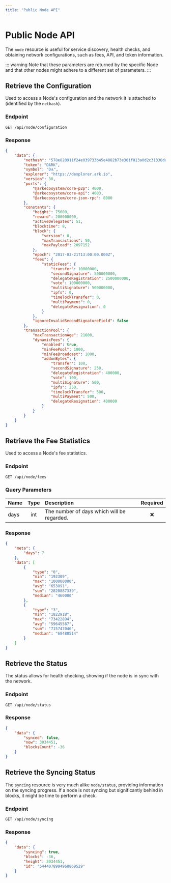```yaml
---
title: "Public Node API"
---
```


# Public Node API

The `node` resource is useful for service discovery, health checks, and obtaining network configurations, such as fees, API, and token information.

::: warning
Note that these parameters are returned by the specific Node and that other nodes might adhere to a different set of parameters.
:::

## Retrieve the Configuration

Used to access a Node's configuration and the network it is attached to (identified by the `nethash`).

### Endpoint

```
GET /api/node/configuration
```

### Response

```json
{
    "data": {
        "nethash": "578e820911f24e039733b45e4882b73e301f813a0d2c31330dafda84534ffa23",
        "token": "DARK",
        "symbol": "DѦ",
        "explorer": "https://dexplorer.ark.io",
        "version": 30,
        "ports": {
            "@arkecosystem/core-p2p": 4000,
            "@arkecosystem/core-api": 4003,
            "@arkecosystem/core-json-rpc": 8080
        },
        "constants": {
            "height": 75600,
            "reward": 200000000,
            "activeDelegates": 51,
            "blocktime": 8,
            "block": {
                "version": 0,
                "maxTransactions": 50,
                "maxPayload": 2097152
            },
            "epoch": "2017-03-21T13:00:00.000Z",
            "fees": {
                "staticFees": {
                    "transfer": 10000000,
                    "secondSignature": 500000000,
                    "delegateRegistration": 2500000000,
                    "vote": 100000000,
                    "multiSignature": 500000000,
                    "ipfs": 0,
                    "timelockTransfer": 0,
                    "multiPayment": 0,
                    "delegateResignation": 0
                }
            },
            "ignoreInvalidSecondSignatureField": false
        },
        "transactionPool": {
            "maxTransactionAge": 21600,
            "dynamicFees": {
                "enabled": true,
                "minFeePool": 1000,
                "minFeeBroadcast": 1000,
                "addonBytes": {
                    "transfer": 100,
                    "secondSignature": 250,
                    "delegateRegistration": 400000,
                    "vote": 100,
                    "multiSignature": 500,
                    "ipfs": 250,
                    "timelockTransfer": 500,
                    "multiPayment": 500,
                    "delegateResignation": 400000
                }
            }
        }
    }
}
```

## Retrieve the Fee Statistics

Used to access a Node's fee statistics.

### Endpoint

```
GET /api/node/fees
```

### Query Parameters

| Name   | Type   | Description                                | Required |
| :----- | :----: | :----------------------------------------- | :------: |
| days   | int    | The number of days which will be regarded. |   :x:    |

### Response

```json
{
    "meta": {
        "days": 7
    },
    "data": [
        {
            "type": "0",
            "min": "192309",
            "max": "100000000",
            "avg": "653891",
            "sum": "2820887339",
            "median": "460000"
        },
        {
            "type": "3",
            "min": "1822918",
            "max": "73422894",
            "avg": "59645587",
            "sum": "715747046",
            "median": "68488514"
        }
    ]
}
```

## Retrieve the Status

The status allows for health checking, showing if the node is in sync with the network.

### Endpoint

```
GET /api/node/status
```

### Response

```json
{
    "data": {
        "synced": false,
        "now": 3034451,
        "blocksCount": -36
    }
}
```

## Retrieve the Syncing Status

The `syncing` resource is very much alike `node/status`, providing information on the syncing progress. If a node is not syncing but significantly behind in blocks, it might be time to perform a check.

### Endpoint

```
GET /api/node/syncing
```

### Response

```json
{
    "data": {
        "syncing": true,
        "blocks": -36,
        "height": 3034451,
        "id": "5444078994968869529"
    }
}
```
